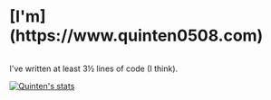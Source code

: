<h1>
  [I'm](https://www.quinten0508.com)
</h1>

<p>
  <img scr="./i-hate-everything.svg">
</p>

I've written at least 3½ lines of code (I think).


[![Quinten's stats](https://github-readme-stats.vercel.app/api?username=quinten0508&show_icons=true&theme=radical)](https://github.com/quinten0508)


<a rel="me" href="https://c.im/@Quinten">​</a>
